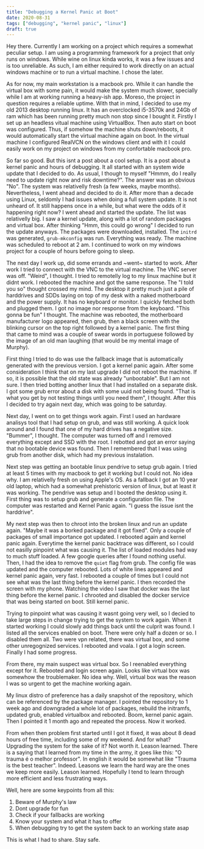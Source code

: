 ```yaml
---
title: "Debugging a Kernel Panic at Boot"
date: 2020-08-31
tags: ["debugging", "kernel panic", "linux"]
draft: true
---
```



Hey there. Currently I am working on a project which requires a somewhat
peculiar setup.  I am using a programming framework for a project that only
runs on windows. While wine on linux kinda works, it was a few issues and is
too unreliable. As such, I am either required to work directly on an actual
windows machine or to run a virtual machine. I chose the later.

As for now, my main workstation is a macbook pro. While it can handle the
virtual box with some pain, it would make the system much slower, specially
while I am at working running a heavy-ish app. Moreso, the project in question
  requires a reliable uptime. With that in mind, I decided to use my old 2013
  desktop running linux.  It has an overclocked i5-3570k and 24Gb of ram which
  has been running pretty much non stop since I bought it.  Firstly I set up an
  headless vitual machine using VirtualBox. Then auto start on boot was
  configured. Thus, if somehow the machine shuts down/reboots, it would
  automatically start the virtual machine again on boot. In the virtual machine
  I configured RealVCN on the windows client and with it I could easily work on
  my project on windows from my confortable macbook pro.

So far so good. But this isnt a post about a cool setup. It is a post about a
kernel panic and hours of debugging.  It all started with an system wide update
that I decided to do. As usual, I though to myself "Hmmm, do I really need to
update right now and risk downtime?". The answer was an obvious "No". The
system was relativelly fresh (a few weeks, maybe months). Nevertheless, I went
ahead and decided to do it. After more than a decade using Linux, seldomly I
had issues when doing a full system update.  It is not unheard of. It still
happens once in a while, but what were the odds of it happening right now? I
went ahead and started the update.  The list was relativelly big. I saw a
kernel update, along with a lot of random packages and virtual box. After
thinking "Hmm, this could go wrong" I decided to run the update anyways. The
packages were downloaded, installed. The `initrd` was generated,
`grub-mkconfig` was run. Everything was ready.  The machine was scheduled to
reboot at 2 am. I continued to work on my windows project for a couple of hours
before going to sleep.

The next day I work up, did some errands and ~went~ started to work. After work
I tried to connect with the VNC to the virtual machine.  The VNC server was
off. "Weird", I thought. I tried to remotelly log to my linux machine but it
didnt work. I rebooted the machine and got the same response. The "I told you
so" thought crossed my mind. The desktop it pretty much just a pile of
harddrives and SDDs laying on top of my desk with a naked motherboard and the
power supply. It has no keyboard or monitor. I quickly fetched both and plugged
them.  I got no image nor response from the keyboard. "This gonna be fun" I
thought. The machine was rebooted, the motherboard manufacturer logo appeared,
then grub, then a black screen with the blinking cursor on the top right
followed by a kernel panic. The first thing that came to mind was a couple of
swear words in portuguese followed by the image of an old man laughing (that
would be my mental image of Murphy).

First thing I tried to do was use the fallback image that is automatically
generated with the previous version. I got a kernel panic again.  After some
consideration I think that on my last upgrade I did not reboot the machine. If
so, it is possible that the old state was already "unbootable". But I am not
sure. I then tried botting another linux that I had installed on a separate
disk. I got some grub error about a disk with some uuid not being found. "That
is what you get by not testing things until you need them", I thought.  After
this I decided to try again next day, which was going to be saturday.

Next day, I went on to get things work again.  First I used an hardware
analisys tool that I had setup on grub, and was still working. A quick look
around and I found that one of my hard drives has a negative size. "Bummer", I
thought. The computer was turned off and I removed everything except and SSD
with the root. I rebotted and got an error saying that no bootable device was
found. Then I remembered that I was using grub from another disk, which had my
previous instalation.

Next step was getting an bootable linux pendrive to setup grub again. I tried
at least 5 times with my macbook to get it working but I could not.  No idea
why. I am relativelly fresh on using Apple's OS. As a fallback I got an 10 year
old laptop, which had a somewhat prehistoric version of linux, but at least it
was working. The pendrive was setup and I booted the desktop using it. First
thing was to setup grub and generate a configuration file.  The computer was
restarted and Kernel Panic again. "I guess the issue isnt the harddrive".

My next step was then to chroot into the broken linux and run an update again.
"Maybe it was a borked package and it got fixed". Only a couple of packages of
small importance got updated. I rebooted again and kernel panic again.
Everytime the kernel panic backtrace was different, so I could not easilly
pinpoint what was causing it. The list of loaded modules had way to much stuff
loaded. A few google queries after I found nothing useful.  Then, I had the
idea to remove the `quiet` flag from grub. The config file was updated and the
computer rebooted. Lots of white lines appeared and kernel panic again, very
fast. I rebooted a couple of times but I could not see what was the last thing
before the kernel panic. I then recorded the screen with my phone. Watching the
video I saw that docker was the last thing before the kernel panic. I chrooted
and disabled the docker service that was being started on boot. Still kernel
panic.

Trying to pinpoint what was causing it wasnt going very well, so I decied to
take large steps in change trying to get the system to work again. When it
started working I could slowly add things back until the culprit was found. I
listed all the services enabled on boot. There were only half a dozen or so.  I
disabled them all. Two were vpn related, there was virtual box, and some other
unregognized services. I rebooted and voala. I got a login screen. Finally I
had some progress.

From there, my main suspect was virtual box. So I reenabled everything except
for it. Rebooted and login screen again. Looks like virtual box was somewhow
  the troublemaker. No idea why. Well, virtual box was the reason I was so
  urgent to get the machine working again.

My linux distro of preference has a daily snapshot of the repository, which can
be referenced by the package manager. I pointed the repository to 1 week ago
and downgraded a whole lot of packages, rebuild the initramfs, updated grub,
enabled virtualbox and rebooted. Boom, kernel panic again.  Then I pointed it 1
month ago and repeated the process. Now it worked.

From when then problem first started until I got it fixed, it was about 8 dead
hours of free time, including some of my weekend. And for what?  Upgrading the
system for the sake of it? Not worth it. Leason learned. There is a saying that
I learned from my time in the army, it goes like this: "O trauma é o melhor
professor". In english it would be somewhat like "Trauma is the best teacher".
Indeed. Leasons we learn the hard way are the ones we keep more easily. Leason
learned. Hopefully I tend to learn through more efficient and less frustrating
ways.

Well, here are some keypoints from all this:
1) Beware of Murphy's law
2) Dont upgrade for fun
3) Check if your fallbacks are working
4) Know your system and what it has to offer
5) When debugging try to get the system back to an working state asap

This is what I had to share. Stay safe.
